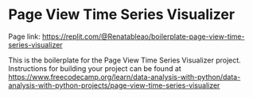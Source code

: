 # Page View Time Series Visualizer

Page link: https://replit.com/@Renatableao/boilerplate-page-view-time-series-visualizer


This is the boilerplate for the Page View Time Series Visualizer project. Instructions for building your project can be found at https://www.freecodecamp.org/learn/data-analysis-with-python/data-analysis-with-python-projects/page-view-time-series-visualizer
